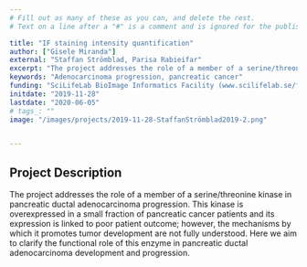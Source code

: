 ```yaml
---
# Fill out as many of these as you can, and delete the rest.
# Text on a line after a "#" is a comment and is ignored for the published page.

title: "IF staining intensity quantification"
author: ["Gisele Miranda"]
external: "Staffan Strömblad, Parisa Rabieifar"
excerpt: "The project addresses the role of a member of a serine/threonine kinase in pancreatic ductal adenocarcinoma progression"
keywords: "Adenocarcinoma progression, pancreatic cancer"
funding: "SciLifeLab BioImage Informatics Facility (www.scilifelab.se/facilities/bioimage-informatics)"
initdate: "2019-11-28"
lastdate: "2020-06-05"
# tags_: ""
image: "/images/projects/2019-11-28-StaffanStrömblad2019-2.png"


---
```


## Project Description
The project addresses the role of a member of a serine/threonine kinase in pancreatic ductal adenocarcinoma progression. This kinase is overexpressed in a small fraction of pancreatic cancer patients and its expression is linked to poor patient outcome; however, the mechanisms by which it promotes tumor development are not fully understood. Here we aim to clarify the functional role of this enzyme in pancreatic ductal adenocarcinoma development and progression.